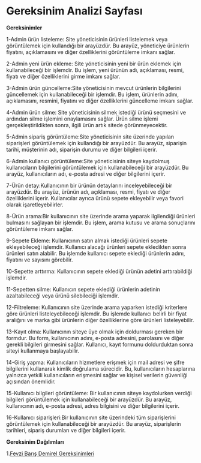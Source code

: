 # Gereksinim Analizi Sayfası

**Gereksinimler**

1-Admin ürün listeleme: Site yöneticisinin ürünleri listelemek veya görüntülemek için kullandığı bir arayüzdür. Bu arayüz, yöneticiye ürünlerin fiyatını, açıklamasını ve diğer özelliklerini görüntüleme imkanı sağlar.
 
2-Admin yeni ürün ekleme: Site yöneticisinin yeni bir ürün eklemek için kullanabileceği bir işlemdir. Bu işlem, yeni ürünün adı, açıklaması, resmi, fiyatı ve diğer özelliklerini girme imkanı sağlar.

3-Admin ürün güncelleme:Site yöneticisinin mevcut ürünlerin bilgilerini güncellemek için kullanabileceği bir işlemdir. Bu işlem, ürünlerin adını, açıklamasını, resmini, fiyatını ve diğer özelliklerini güncelleme imkanı sağlar.

4-Admin ürün silme: Site yöneticisinin silmek istediği ürünü seçmesini ve ardından silme işlemini onaylamasını sağlar. Ürün silme işlemi gerçekleştirildikten sonra, ilgili ürün artık sitede görünmeyecektir.

5-Admin sipariş görüntüleme:Site yöneticisinin site üzerinde yapılan siparişleri görüntülemek için kullandığı bir arayüzdür. Bu arayüz, siparişin tarihi, müşterinin adı, siparişin durumu ve diğer bilgileri içerir.

6-Admin kullanıcı görüntüleme:Site yöneticisinin siteye kaydolmuş kullanıcıların bilgilerini görüntülemek için kullanabileceği bir arayüzdür. Bu arayüz, kullanıcıların adı, e-posta adresi ve diğer bilgilerini içerir. 

7-Ürün detay:Kullanıcının bir ürünün detaylarını inceleyebileceği bir arayüzdür. Bu arayüz, ürünün adı, açıklaması, resmi, fiyatı ve diğer özelliklerini içerir. Kullanıcılar ayrıca ürünü sepete ekleyebilir veya favori olarak işaretleyebilirler. 

8-Ürün arama:Bir kullanıcının site üzerinde arama yaparak ilgilendiği ürünleri bulmasını sağlayan bir işlemdir. Bu işlem, arama kutusu ve arama sonuçlarını görüntüleme imkanı sağlar.

9-Sepete Ekleme: Kullanıcının satın almak istediği ürünleri sepete ekleyebileceği işlemdir. Kullanıcı alacağı ürünleri sepete ekledikten sonra ürünleri satın alabilir. Bu işlemde kullanıcı sepete eklediği ürünlerin adını, fiyatını ve sayısını görebilir.

10-Sepette arttırma: Kullanıcının sepete eklediği ürünün adetini arttırabildiği işlemdir. 

11-Sepetten silme: Kullanıcın sepete eklediği ürünlerin adetinin azaltabileceği veya ürünü silebileciği işlemdir.

12-Filtreleme: Kullanıcının site üzerinde arama yaparken istediği kriterlere göre ürünleri listeleyebileceği işlemdir. Bu işlemde kullanıcı belirli bir fiyat aralığını ve marka gibi ürünlerin diğer özelliklerine göre ürünleri listeleyebilir.

13-Kayıt olma: Kullanıcının siteye üye olmak için doldurması gereken bir formdur. Bu form, kullanıcının adını, e-posta adresini, parolasını ve diğer gerekli bilgileri girmesini sağlar. Kullanıcı, kayıt formunu doldurduktan sonra siteyi kullanmaya başlayabilir.

14-Giriş yapma: Kullanıcıların hizmetlere erişmek için mail adresi ve şifre bilgilerini kullanarak kimlik doğrulama sürecidir. Bu, kullanıcıların hesaplarına yalnızca yetkili kullanıcıların erişmesini sağlar ve kişisel verilerin güvenliği açısından önemlidir.

15-Kullanıcı bilgileri görüntüleme: Bir kullanıcının siteye kaydolurken verdiği bilgileri görüntülemek için kullanabileceği bir arayüzdür. Bu arayüz, kullanıcının adı, e-posta adresi, adres bilgisini ve diğer bilgilerini içerir.

16-Kullanıcı siparişleri:Bir kullanıcının site üzerindeki tüm siparişlerini görüntülemek için kullanabileceği bir arayüzdür. Bu arayüz, siparişlerin tarihleri, sipariş durumları ve diğer bilgileri içerir.

**Gereksinim Dağılımları**

1.[Fevzi Barış Demirel Gereksinimleri](FevziBarisGereksinim.md)
